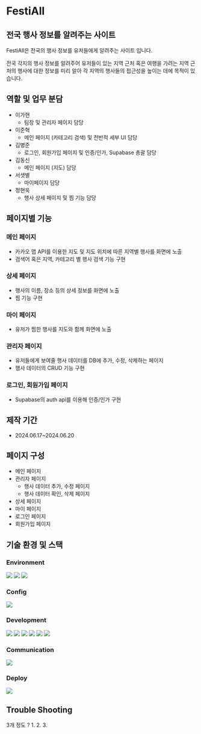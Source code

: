 # FestiAll
## 전국 행사 정보를 알려주는 사이트

FestiAll은 전국의 행사 정보를 유저들에게 알려주는 사이트 입니다.


전국 각지의 행사 정보를 알려주어 유저들이 있는 지역 근처 혹은 여행을 가려는 지역 근처의 행사에 대한 정보를 미리 알아 각 지역의 행사들의 접근성을 높이는 데에 목적이 있습니다.

## 역할 및 업무 분담
- 이가현
  - 팀장 및 관리자 페이지 담당
- 이준혁
  - 메인 페이지 (카테고리 검색) 및 전반적 세부 UI 담당
- 김병준
  - 로그인, 회원가입 페이지 및 인증/인가, Supabase 총괄 담당
- 김동신
  - 메인 페이지 (지도) 담당
- 서샛별
  - 마이페이지 담당
- 정현욱
  - 행사 상세 페이지 및 찜 기능 담당
## 페이지별 기능
### 메인 페이지
- 카카오 맵 API를 이용한 지도 및 지도 위치에 따른 지역별 행사를 화면에 노출
- 검색어 혹은 지역, 카테고리 별 행사 검색 기능 구현
### 상세 페이지
- 행사의 이름, 장소 등의 상세 정보를 화면에 노출
- 찜 기능 구현
### 마이 페이지
- 유저가 찜한 행사를 지도와 함께 화면에 노출
### 관리자 페이지
- 유저들에게 보여줄 행사 데이터를 DB에 추가, 수정, 삭제하는 페이지
- 행사 데이터의 CRUD 기능 구현
### 로그인, 회원가입 페이지
- Supabase의 auth api를 이용해 인증/인가 구현

## 제작 기간
- 2024.06.17~2024.06.20

## 페이지 구성
- 메인 페이지
- 관리자 페이지
  - 행사 데이터 추가, 수정 페이지
  - 행사 데이터 확인, 삭제 페이지
- 상세 페이지
- 마이 페이지
- 로그인 페이지
- 회원가입 페이지

## 기술 환경 및 스택
### Environment

<img src="https://img.shields.io/badge/visual studio code-007ACC?style=for-the-badge&logo=visualstudiocode&logoColor=white"> <img src="https://img.shields.io/badge/git-F05032?style=for-the-badge&logo=git&logoColor=white"> <img src="https://img.shields.io/badge/github-181717?style=for-the-badge&logo=github&logoColor=white">

### Config

<img src="https://img.shields.io/badge/yarn-2C8EBB?style=for-the-badge&logo=yarn&logoColor=black">

### Development

<img src="https://img.shields.io/badge/javascript-F7DF1E?style=for-the-badge&logo=javascript&logoColor=black"> <img src="https://img.shields.io/badge/react-61DAFB?style=for-the-badge&logo=react&logoColor=black"> <img src="https://img.shields.io/badge/react query-FF4154?style=for-the-badge&logo=reactquery&logoColor=white">
<img src="https://img.shields.io/badge/styled components-DB7093?style=for-the-badge&logo=styledcomponents&logoColor=white"> <img src="https://img.shields.io/badge/supabase-3FCF8E?style=for-the-badge&logo=supabase&logoColor=white"> <img src="https://img.shields.io/badge/react router-CA4245?style=for-the-badge&logo=reactrouter&logoColor=white">

### Communication
<img src="https://img.shields.io/badge/slack-4A154B?style=for-the-badge&logo=slack&logoColor=white">

### Deploy
<img src="https://img.shields.io/badge/vercel-000000?style=for-the-badge&logo=vercel&logoColor=white">

## Trouble Shooting
3개 정도 ?
1.
2.
3.
